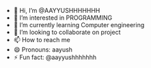 - 👋 Hi, I’m @AAYYUSHHHHHHH
- 👀 I’m interested in PROGRAMMING
- 🌱 I’m currently learning Computer engineering
- 💞️ I’m looking to collaborate on project
- 📫 How to reach me 
- 😄 Pronouns: aayush
- ⚡ Fun fact: @aayyushhhhhhh
  

<!---
AAYYUSHHHHHHH/AAYYUSHHHHHHH is a ✨ special ✨ repository because its `README.md` (this file) appears on your GitHub profile.
You can click the Preview link to take a look at your changes.
--->
